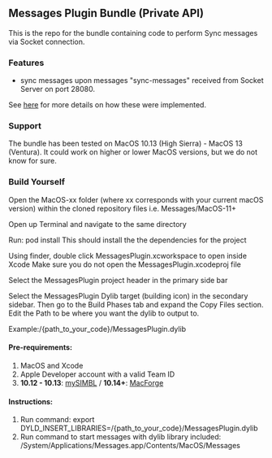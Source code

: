 ## Messages Plugin Bundle (Private API)

This is the repo for the bundle containing code to perform Sync messages via Socket connection.

### Features

- sync messages upon messages "sync-messages" received from Socket Server on port 28080.

See [here](https://docs.bluebubbles.app/helper-bundle/imcore-documentation) for more details on how these were implemented.

### Support

The bundle has been tested on MacOS 10.13 (High Sierra) - MacOS 13 (Ventura). It could work on higher or lower MacOS versions, but we do not know for sure.

### Build Yourself

Open the MacOS-xx folder (where xx corresponds with your current macOS version) within the cloned repository files
i.e. Messages/MacOS-11+

Open up Terminal and navigate to the same directory

Run: pod install
This should install the the dependencies for the project

Using finder, double click MessagesPlugin.xcworkspace to open inside Xcode
Make sure you do not open the MessagesPlugin.xcodeproj file

Select the MessagesPlugin project header in the primary side bar

Select the MessagesPlugin Dylib target (building icon) in the secondary sidebar. Then go to the Build Phases tab and expand the Copy Files section. Edit the Path to be where you want the dylib to output to.

Example:/{path_to_your_code}/MessagesPlugin.dylib

#### Pre-requirements:

1. MacOS and Xcode
2. Apple Developer account with a valid Team ID
3. **10.12 - 10.13**: [mySIMBL](https://github.com/w0lfschild/mySIMBL/releases) / **10.14+**: [MacForge](https://www.macenhance.com/macforge)

#### Instructions:

1. Run command: export DYLD_INSERT_LIBRARIES=/{path_to_your_code}/MessagesPlugin.dylib
2. Run command to start messages with dylib library included: /System/Applications/Messages.app/Contents/MacOS/Messages
